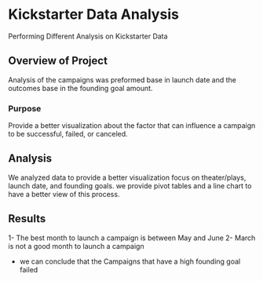 # Kickstarter Data Analysis
 Performing Different  Analysis on Kickstarter Data
## Overview of Project
Analysis of the campaigns was preformed base in launch date and the outcomes base in the founding goal amount.

### Purpose
Provide a better visualization about the factor that can influence a campaign to be successful, failed, or canceled.

## Analysis 
We analyzed data to provide a better visualization focus on theater/plays, launch date, and founding goals. we provide pivot tables and a line chart to have a better view of this process.

## Results

1- The best month to launch a campaign is between May and June
2- March is not a good month to launch a campaign
- we can conclude that the Campaigns that have a high founding goal failed
